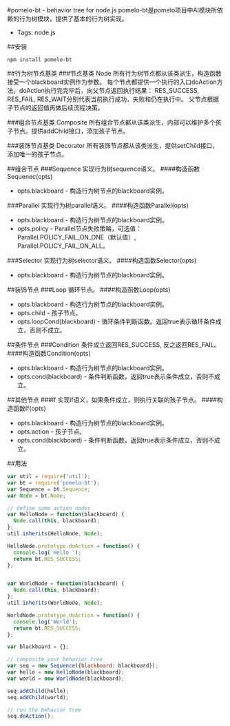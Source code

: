 #pomelo-bt - behavior tree for node.js
pomelo-bt是pomelo项目中AI模块所依赖的行为树模块，提供了基本的行为树实现。

+ Tags: node.js

##安装
```
npm install pomelo-bt
```

##行为树节点基类
###节点基类 Node
所有行为树节点都从该类派生，构造函数接受一个blackboard实例作为参数。
每个节点都提供一个执行的入口doAction方法。doAction执行完完毕后，向父节点返回执行结果：
RES_SUCCESS, RES_FAIL, RES_WAIT分别代表当前执行成功，失败和仍在执行中。
父节点根据子节点的返回值再做后续流程决策。

###组合节点基类 Composite
所有组合节点都从该类派生，内部可以维护多个孩子节点。提供addChild接口，添加孩子节点。

###装饰节点基类 Decorator
所有装饰节点都从该类派生，提供setChild接口，添加唯一的孩子节点。

##组合节点
###Sequence
实现行为树sequence语义。
####构造函数Sequenec(opts)
+ opts.blackboard - 构造行为树节点的blackboard实例。

###Parallel
实现行为树parallel语义。
####构造函数Parallel(opts)
+ opts.blackboard - 构造行为树节点的blackboard实例。
+ opts.policy - Parallel节点失败策略，可选值：Parallel.POLICY_FAIL_ON_ONE（默认值）, Parallel.POLICY_FAIL_ON_ALL。

###Selector
实现行为树selector语义。
####构造函数Selector(opts)
+ opts.blackboard - 构造行为树节点的blackboard实例。

##装饰节点
###Loop
循环节点。
####构造函数Loop(opts)
+ opts.blackboard - 构造行为树节点的blackboard实例。
+ opts.child - 孩子节点。
+ opts.loopCond(blackboard) - 循环条件判断函数。返回true表示循环条件成立，否则不成立。

##条件节点
###Condition
条件成立返回RES_SUCCESS, 反之返回RES_FAIL。
####构造函数Condition(opts)
+ opts.blackboard - 构造行为树节点的blackboard实例。
+ opts.cond(blackboard) - 条件判断函数，返回true表示条件成立，否则不成立。

##其他节点
###If
实现if语义，如果条件成立，则执行关联的孩子节点。
####构造函数If(opts)
+ opts.blackboard - 构造行为树节点的blackboard实例。
+ opts.action - 孩子节点。
+ opts.cond(blackboard) - 条件判断函数，返回true表示条件成立，否则不成立。

##用法
``` javascript
var util = require('util');
var bt = require('pomelo-bt');
var Sequence = bt.Sequence;
var Node = bt.Node;

// define some action nodes
var HelloNode = function(blackboard) {
  Node.call(this, blackboard);
};
util.inherits(HelloNode, Node);

HelloNode.prototype.doAction = function() {
  console.log('Hello ');
  return bt.RES_SUCCESS;
};


var WorldNode = function(blackboard) {
  Node.call(this, blackboard);
};
util.inherits(WorldNode, Node);

WorldNode.prototype.doAction = function() {
  console.log('World');
  return bt.RES_SUCCESS;
};

var blackboard = {};

// composite your behavior tree
var seq = new Sequence({blackboard: blackboard});
var hello = new HelloNode(blackboard);
var world = new WorldNode(blackboard);

seq.addChild(hello);
seq.addChild(world);

// run the behavior tree
seq.doAction();
```